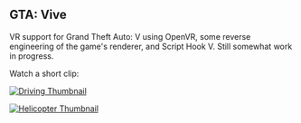 ## GTA: Vive

VR support for Grand Theft Auto: V using OpenVR, some reverse engineering of the game's renderer, and Script Hook V. Still somewhat work in progress.

Watch a short clip:

[![Driving Thumbnail](https://user-images.githubusercontent.com/11465187/46969860-66e03e80-d085-11e8-9428-6dc3478dcb8a.png)](https://gfycat.com/AncientDeepAcouchi)


[![Helicopter Thumbnail](https://user-images.githubusercontent.com/11465187/46969983-c50d2180-d085-11e8-9b6d-a6ec5a42f5c4.png)](https://gfycat.com/RecklessSevereHind)
